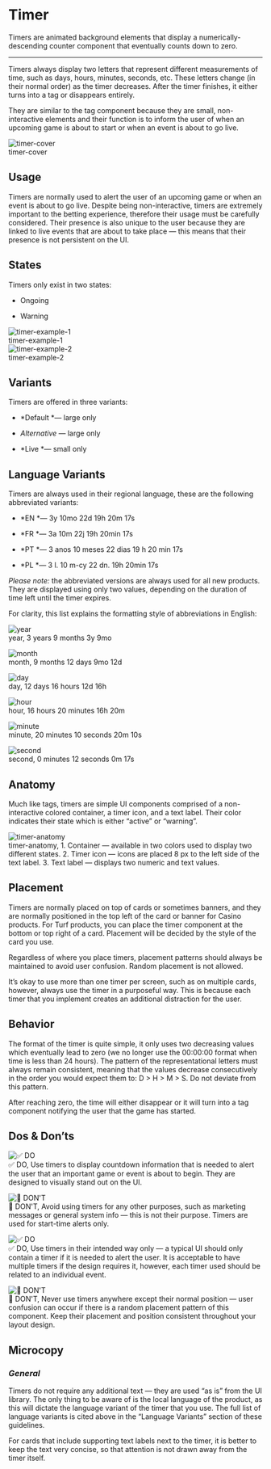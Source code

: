 
# Timer

Timers are animated background elements that display a numerically-descending counter component that eventually counts down to zero. 

---

Timers always display two letters that represent different measurements of time, such as days, hours, minutes, seconds, etc. These letters change (in their normal order) as the timer decreases. After the timer finishes, it either turns into a tag or disappears entirely.

They are similar to the tag component because they are small, non-interactive elements and their function is to inform the user of when an upcoming game is about to start or when an event is about to go live.

  
![timer-cover](https://studio-assets.supernova.io/design-systems/27883/261ba139-e908-40c2-b253-f62081f4196e.png)  
timer-cover  


## Usage

Timers are normally used to alert the user of an upcoming game or when an event is about to go live. Despite being non-interactive, timers are extremely important to the betting experience, therefore their usage must be carefully considered. Their presence is also unique to the user because they are linked to live events that are about to take place — this means that their presence is not persistent on the UI.

## States

Timers only exist in two states:

- Ongoing

- Warning

  
![timer-example-1](https://studio-assets.supernova.io/design-systems/27883/6e440b2c-12ec-4c32-98ab-f2f556a8cfbc.png)  
timer-example-1  
![timer-example-2](https://studio-assets.supernova.io/design-systems/27883/1ccb743f-36ae-4214-94c4-be2caae210ca.png)  
timer-example-2  


## Variants

Timers are offered in three variants:

- *Default *— large only

- *Alternative* — large only

- *Live *— small only

## Language Variants

Timers are always used in their regional language, these are the following abbreviated variants:

- *EN *— 3y 10mo 22d 19h 20m 17s

- *FR *— 3a 10m 22j 19h 20min 17s

- *PT *— 3 anos 10 meses 22 dias 19 h 20 min 17s

- *PL *— 3 l. 10 m-cy 22 dn. 19h 20min 17s

*Please note:* the abbreviated versions are always used for all new products. They are displayed using only two values, depending on the duration of time left until the timer expires.

For clarity, this list explains the formatting style of abbreviations in English:

  
![year](https://studio-assets.supernova.io/design-systems/27883/bdf13617-e64a-4334-9d40-16705c47014c.png)  
year, 3 years 9 months
3y 9mo  
  
![month](https://studio-assets.supernova.io/design-systems/27883/91d87085-f32d-495c-b6c5-de0a757f777f.png)  
month, 9 months 12 days
9mo 12d  
  
![day](https://studio-assets.supernova.io/design-systems/27883/9d1c98e9-c1fc-4728-bfa9-a13328846d8c.png)  
day, 12 days 16 hours
12d 16h  
  
![hour](https://studio-assets.supernova.io/design-systems/27883/965283fd-cfcd-4b52-9018-ead8c4db0721.png)  
hour, 16 hours 20 minutes
16h 20m  
  
![minute](https://studio-assets.supernova.io/design-systems/27883/02d86e6d-a1ab-4f12-8f53-21afb031f579.png)  
minute, 20 minutes 10 seconds
20m 10s  
  
![second](https://studio-assets.supernova.io/design-systems/27883/a0935a3f-b6b0-4920-b2cb-8b2de850c5c9.png)  
second, 0 minutes 12 seconds
0m 17s  
  


## Anatomy

Much like tags, timers are simple UI components comprised of a non-interactive colored container, a timer icon, and a text label. Their color indicates their state which is either “active” or “warning”.

  
![timer-anatomy](https://studio-assets.supernova.io/design-systems/27883/7c6428a7-0e0a-4d6e-861a-f38f7349ee32.png)  
timer-anatomy, 1. Container — available in two colors used to display two different states.
2. Timer icon — icons are placed 8 px to the left side of the text label.
3. Text label — displays two numeric and text values.  
  


## Placement

Timers are normally placed on top of cards or sometimes banners, and they are normally positioned in the top left of the card or banner for Casino products. For Turf products, you can place the timer component at the bottom or top right of a card. Placement will be decided by the style of the card you use.

Regardless of where you place timers, placement patterns should always be maintained to avoid user confusion. Random placement is not allowed.

It’s okay to use more than one timer per screen, such as on multiple cards, however, always use the timer in a purposeful way. This is because each timer that you implement creates an additional distraction for the user.

## Behavior

The format of the timer is quite simple, it only uses two decreasing values which eventually lead to zero (we no longer use the 00:00:00 format when time is less than 24 hours). The pattern of the representational letters must always remain consistent, meaning that the values decrease consecutively in the order you would expect them to: D > H > M > S. Do not deviate from this pattern.

After reaching zero, the time will either disappear or it will turn into a tag component notifying the user that the game has started.

## Dos & Don’ts

  
![✅ DO](https://studio-assets.supernova.io/design-systems/27883/070cb826-b51e-4682-aadc-10a8d68d20f0.png)  
✅ DO, Use timers to display countdown information that is needed to alert the user that an important game or event is about to begin. They are designed to visually stand out on the UI.  
  
![🚫 DON'T](https://studio-assets.supernova.io/design-systems/27883/4d3a6bff-3c1b-4c52-af65-a01bdaaf9143.png)  
🚫 DON'T, Avoid using timers for any other purposes, such as marketing messages or general system info — this is not their purpose. Timers are used for start-time alerts only.  
  
![✅ DO](https://studio-assets.supernova.io/design-systems/27883/afb7bfae-3dea-45a5-ac7b-dc5194300d39.png)  
✅ DO, Use timers in their intended way only — a typical UI should only contain a timer if it is needed to alert the user. It is acceptable to have multiple timers if the design requires it, however, each timer used should be related to an individual event.  
  
![🚫 DON'T](https://studio-assets.supernova.io/design-systems/27883/31146854-fe21-42fb-af01-c29bccb7c589.png)  
🚫 DON'T, Never use timers anywhere except their normal position — user confusion can occur if there is a random placement pattern of this component. Keep their placement and position consistent throughout your layout design.  
  


## Microcopy

### *General*

Timers do not require any additional text — they are used “as is” from the UI library. The only thing to be aware of is the local language of the product, as this will dictate the language variant of the timer that you use. The full list of language variants is cited above in the “Language Variants” section of these guidelines.

For cards that include supporting text labels next to the timer, it is better to keep the text very concise, so that attention is not drawn away from the timer itself.